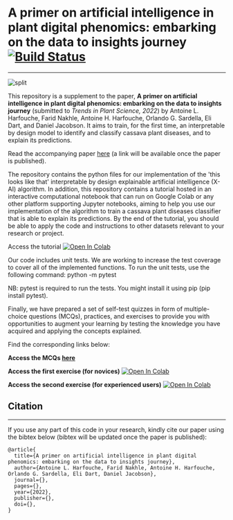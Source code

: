 # A primer on artificial intelligence in plant digital phenomics: embarking on the data to insights journey [![Build Status](https://app.travis-ci.com/HarfoucheLab/A-Primer-on-AI-in-Plant-Digital-Phenomics.svg?branch=main)](https://app.travis-ci.com/HarfoucheLab/A-Primer-on-AI-in-Plant-Digital-Phenomics)
----
![split](https://faridnakhle.com/unitus/DigitalPhenomics/githubimages/logo.png?t=1)

This repository is a supplement to the paper, **A primer on artificial intelligence in plant digital phenomics: embarking on the data to insights journey** (submitted to *Trends in Plant Science, 2022*) by Antoine L. Harfouche, Farid Nakhle, Antoine H. Harfouche, Orlando G. Sardella, Eli Dart, and Daniel Jacobson. It aims to train, for the first time, an interpretable by design model to identify and classify cassava plant diseases, and to explain its predictions.

Read the accompanying paper [here](https://doi.org) (a link will be available once the paper is published).

The repository contains the python files for our implementation of the 'this looks like that' interpretable by design explainable artificial intelligence (X-AI) algorithm. In addition, this repository contains a tutorial hosted in an interactive computational notebook that can run on Google Colab or any other platform supporting Jupyter notebooks, aiming to help you use our implementation of the algorithm to train a cassava plant diseases classifier that is able to explain its predictions.
By the end of the tutorial, you should be able to apply the code and instructions to other datasets relevant to your research or project.

Access the tutorial [![Open In Colab](https://colab.research.google.com/assets/colab-badge.svg)](https://colab.research.google.com/github/HarfoucheLab/A-Primer-on-AI-in-Plant-Digital-Phenomics/blob/main/Tutorial.ipynb)

Our code includes unit tests. We are working to increase the test coverage to cover all of the implemented functions.
To run the unit tests, use the following command:
python -m pytest

NB: pytest is required to run the tests. You might install it using pip (pip install pytest).

Finally, we have prepared a set of self-test quizzes in form of multiple-choice questions (MCQs), practices, and exercises to provide you with opportunities to augment your learning by testing the knowledge you have acquired and applying the concepts explained.

Find the corresponding links below:

**Access the MCQs [here](https://forms.gle/jVZHLpViL2ruYyxCA "here")**

**Access the first exercise (for novices)** [![Open In Colab](https://colab.research.google.com/assets/colab-badge.svg)](https://colab.research.google.com/github/HarfoucheLab/A-Primer-on-AI-in-Plant-Digital-Phenomics/blob/main/Exercise_Novice.ipynb)

**Access the second exercise (for experienced users)** [![Open In Colab](https://colab.research.google.com/assets/colab-badge.svg)](https://colab.research.google.com/github/HarfoucheLab/A-Primer-on-AI-in-Plant-Digital-Phenomics/blob/main/Exercise_Advanced.ipynb)

## Citation
----
If you use any part of this code in your research, kindly cite our paper using the bibtex below (bibtex will be updated once the paper is published):

```
@article{
  title={A primer on artificial intelligence in plant digital phenomics: embarking on the data to insights journey},
  author={Antoine L. Harfouche, Farid Nakhle, Antoine H. Harfouche, Orlando G. Sardella, Eli Dart, Daniel Jacobson},
  journal={},
  pages={},
  year={2022},
  publisher={},
  doi={},
}
```